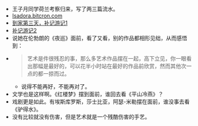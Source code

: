 - 王子月同学荷兰考察归来，写了两三篇流水。
- [Isadora.bitcron.com](http://isadora.bitcron.com/)
- [到家第三天，补记游记1](http://isadora.bitcron.com/post/dao-jia-di-san-tian)
- [补记游记2](http://isadora.bitcron.com/post/bu-ji-you-ji-2)
- 说她在伦勃朗的《夜巡》面前，看了又看，别的作品都相形见绌，从而感悟到：
- > 艺术是件很残忍的事，那么多艺术作品摆在一起，高下立见，你一眼看出那幅是最好的，可以花半小时站在最好的作品前欣赏，然而其他次一点的都一掠而过。
    - 说得不能再好，不能再对了。
- 文学也是这样啊。《红楼梦》摆到面前，谁回去看《平山冷燕》？
- 戏剧更是如此。有埃斯库罗斯，莎士比亚，阿瑟-米勒摆在面前，谁没事去看《驴得水》。
- 没有比较就没有伤害，但是艺术就是一个残酷伤害的手艺。
